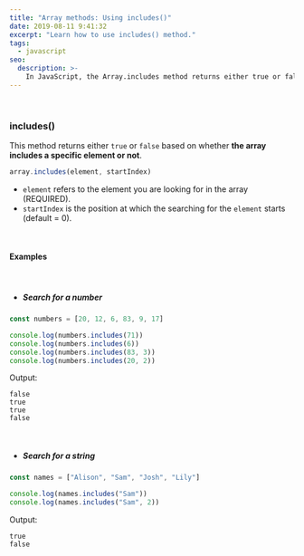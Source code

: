```yaml
---
title: "Array methods: Using includes()"
date: 2019-08-11 9:41:32
excerpt: "Learn how to use includes() method."
tags:
  - javascript
seo:
  description: >-
    In JavaScript, the Array.includes method returns either true or false based on whether the array includes a specific element or not.
---
```


<br>

### **includes()**

This method returns either `true` or `false` based on whether **the array includes a specific element or not**.

```javascript
array.includes(element, startIndex)
```

- `element` refers to the element you are looking for in the array (REQUIRED).
- `startIndex` is the position at which the searching for the `element` starts (default = 0).

<br>

#### **Examples**

<br>

- ##### Search for a number

```javascript
const numbers = [20, 12, 6, 83, 9, 17]

console.log(numbers.includes(71))
console.log(numbers.includes(6))
console.log(numbers.includes(83, 3))
console.log(numbers.includes(20, 2))
```

Output:

```
false
true
true
false
```

<br>

- ##### Search for a string

```javascript
const names = ["Alison", "Sam", "Josh", "Lily"]

console.log(names.includes("Sam"))
console.log(names.includes("Sam", 2))
```

Output:

```
true
false
```
